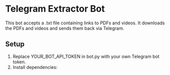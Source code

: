 # Telegram Extractor Bot

This bot accepts a .txt file containing links to PDFs and videos.
It downloads the PDFs and videos and sends them back via Telegram.

## Setup

1. Replace YOUR_BOT_API_TOKEN in bot.py with your own Telegram bot token.
2. Install dependencies:
